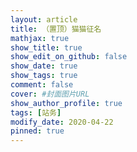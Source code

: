 ```yaml
---
layout: article
title: （置顶）猫猫征名
mathjax: true
show_title: true
show_edit_on_github: false
show_date: true
show_tags: true
comment: false
cover: #封面图片URL
show_author_profile: true
tags: [站务]
modify_date: 2020-04-22
pinned: true 
---
```



